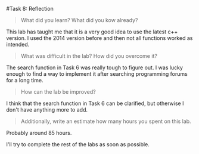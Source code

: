 #Task 8: Reflection

> What did you learn? What did you kow already?

This lab has taught me that it is a very good idea to use the latest c++
version. I used the 2014 version before and then not all functions 
worked as intended.

> What was difficult in the lab? How did you overcome it?

The search function in Task 6 was really tough to figure out. I was 
lucky enough to find a way to implement it after searching programming 
forums for a long time.  

> How can the lab be improved?

I think that the search function in Task 6 can be clarified, but otherwise
I don't have anything more to add.

> Additionally, write an estimate how many hours you spent on this lab.

Probably around 85 hours.

I'll try to complete the rest of the labs as soon as possible.
